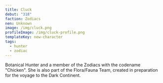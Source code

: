 ```yaml
---
title: Cluck
debut: "318"
faction: Zodiacs
nen: Unknown
image: /img/cluck.png
profileImage: /img/cluck-profile.png
templateKey: new-character
tags:
  - hunter
  - zodiac
---
```


Botanical Hunter and a member of the Zodiacs with the codename "Chicken". She is also part of the Flora/Fauna Team, created in preparation for the voyage to the Dark Continent.
